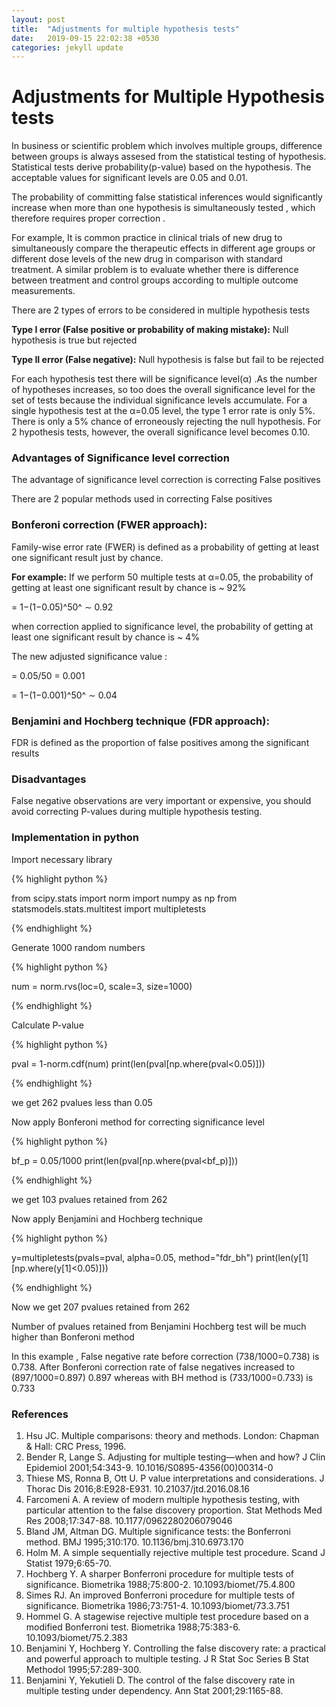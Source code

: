 ```yaml
---
layout: post
title:  "Adjustments for multiple hypothesis tests"
date:   2019-09-15 22:02:38 +0530
categories: jekyll update
---
```


# Adjustments for Multiple Hypothesis tests


In business or scientific problem which involves multiple groups, difference between groups is always assesed from the statistical testing of hypothesis. Statistical tests derive  probability(p-value) based on the hypothesis. The acceptable values for significant levels are 0.05 and 0.01.

The probability of committing false statistical inferences would significantly increase when more than one hypothesis is simultaneously tested , which therefore requires proper correction .

For example, It is common practice in clinical trials of new drug to simultaneously compare the therapeutic effects in different age groups  or different dose levels of the new drug in comparison with standard treatment. A similar problem is to evaluate whether there is difference between treatment and control groups according to multiple outcome measurements. 

There are 2 types of errors to be considered in multiple hypothesis tests

**Type I error (False positive or probability of making mistake):** Null hypothesis is true but rejected

**Type II error (False negative):** Null hypothesis is false but fail to be rejected

For each hypothesis test there will be significance level(α) .As the number of hypotheses increases, so too does the overall significance level for the set of tests because the individual significance levels accumulate. For a single hypothesis test at the α=0.05 level, the type 1 error rate is only 5%. There is only a 5% chance of erroneously rejecting the null hypothesis. For 2 hypothesis tests, however, the overall significance level becomes 0.10.
 

### Advantages of Significance level correction
The advantage of significance level correction is correcting False positives

There are 2 popular methods used in correcting False positives
### Bonferoni correction  (FWER approach): 
Family-wise error rate (FWER) is defined as a probability of getting at least one significant result just by chance.

**For example:**
If we perform 50 multiple tests at α=0.05, the probability of getting at least one significant result by chance is ~ 92% 

 = 1−(1−0.05)^50^ ∼ 0.92

when correction applied to significance level, the probability of getting at least one significant result by chance is ~ 4% 

The new adjusted significance value :

 = 0.05/50 = 0.001 

 = 1−(1−0.001)^50^ ∼ 0.04


### Benjamini and Hochberg technique  (FDR approach):
FDR is defined as the proportion of false positives among the significant results

### Disadvantages 
False negative observations are very important or expensive, you should avoid correcting P-values during multiple hypothesis testing.

### Implementation in python

Import necessary library

{% highlight python %}

from scipy.stats import norm
import numpy as np
from statsmodels.stats.multitest import multipletests

{% endhighlight %}

Generate 1000 random numbers

{% highlight python %}

num = norm.rvs(loc=0, scale=3, size=1000)

{% endhighlight %}

Calculate P-value

{% highlight python %}

pval = 1-norm.cdf(num)
print(len(pval[np.where(pval<0.05)]))

{% endhighlight %}

we get 262 pvalues less than 0.05

Now apply Bonferoni method for correcting significance level

{% highlight python %}

bf_p = 0.05/1000 
print(len(pval[np.where(pval<bf_p)]))

{% endhighlight %}

we get 103 pvalues retained from 262

Now apply Benjamini and Hochberg technique 

{% highlight python %}

y=multipletests(pvals=pval, alpha=0.05, method="fdr_bh")
print(len(y[1][np.where(y[1]<0.05)]))

{% endhighlight %}

Now we get 207 pvalues retained from 262

Number of pvalues retained from Benjamini Hochberg test will be much higher than Bonferoni method

In this example , False negative rate before correction (738/1000=0.738) is 0.738. After Bonferoni correction rate of false negatives increased to (897/1000=0.897) 0.897 whereas with BH method is (733/1000=0.733) is 0.733

### References

1. Hsu JC. Multiple comparisons: theory and methods. London: Chapman & Hall: CRC Press, 1996. 
2. Bender R, Lange S. Adjusting for multiple testing—when and how? J Clin Epidemiol 2001;54:343-9. 10.1016/S0895-4356(00)00314-0 
3. Thiese MS, Ronna B, Ott U. P value interpretations and considerations. J Thorac Dis 2016;8:E928-E931. 10.21037/jtd.2016.08.16 
4. Farcomeni A. A review of modern multiple hypothesis testing, with particular attention to the false discovery proportion. Stat Methods Med Res 2008;17:347-88. 10.1177/0962280206079046 
5. Bland JM, Altman DG. Multiple significance tests: the Bonferroni method. BMJ 1995;310:170. 10.1136/bmj.310.6973.170 
6. Holm M. A simple sequentially rejective multiple test procedure. Scand J Statist 1979;6:65-70. 
7. Hochberg Y. A sharper Bonferroni procedure for multiple tests of significance. Biometrika 1988;75:800-2. 10.1093/biomet/75.4.800 
8. Simes RJ. An improved Bonferroni procedure for multiple tests of significance. Biometrika 1986;73:751-4. 10.1093/biomet/73.3.751 
9. Hommel G. A stagewise rejective multiple test procedure based on a modified Bonferroni test. Biometrika 1988;75:383-6. 10.1093/biomet/75.2.383 
10. Benjamini Y, Hochberg Y. Controlling the false discovery rate: a practical and powerful approach to multiple testing. J R Stat Soc Series B Stat Methodol 1995;57:289-300. 
11. Benjamini Y, Yekutieli D. The control of the false discovery rate in multiple testing under dependency. Ann Stat 2001;29:1165-88. 
